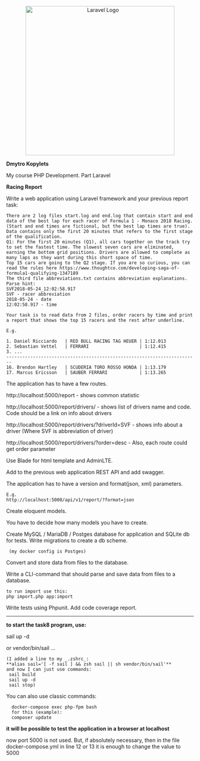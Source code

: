 <p align="center"><a href="https://laravel.com" target="_blank"><img src="https://raw.githubusercontent.com/laravel/art/master/logo-lockup/5%20SVG/2%20CMYK/1%20Full%20Color/laravel-logolockup-cmyk-red.svg" width="400" alt="Laravel Logo"></a></p>

**Dmytro Kopylets**

My course PHP Development. Part Laravel

**Racing Report**

Write a web application using Laravel framework and your previous report task:

    There are 2 log files start.log and end.log that contain start and end data of the best lap for each racer of Formula 1 - Monaco 2018 Racing. (Start and end times are fictional, but the best lap times are true). Data contains only the first 20 minutes that refers to the first stage of the qualification.
    Q1: For the first 20 minutes (Q1), all cars together on the track try to set the fastest time. The slowest seven cars are eliminated, earning the bottom grid positions. Drivers are allowed to complete as many laps as they want during this short space of time.
    Top 15 cars are going to the Q2 stage. If you are so curious, you can read the rules here https://www.thoughtco.com/developing-saga-of-formula1-qualifying-1347189
    The third file abbreviations.txt contains abbreviation explanations.
    Parse hint:
    SVF2018-05-24_12:02:58.917
    SVF - racer abbreviation 
    2018-05-24 - date
    12:02:58.917 - time

    Your task is to read data from 2 files, order racers by time and print a report that shows the top 15 racers and the rest after underline.

    E.g.

    1. Daniel Ricciardo   | RED BULL RACING TAG HEUER | 1:12.013
    2. Sebastian Vettel   | FERRARI                   | 1:12.415
    3. ...
    ------------------------------------------------------------------------
    16. Brendon Hartley   | SCUDERIA TORO ROSSO HONDA | 1:13.179
    17. Marcus Ericsson   | SAUBER FERRARI            | 1:13.265

The application has to have a few routes.

http://localhost:5000/report - shows common statistic

http://localhost:5000/report/drivers/ - shows list of drivers name and code. Code should be a link on info about drivers

http://localhost:5000/report/drivers/?driverId=SVF - shows info about a driver
(Where SVF is abbreviation of driver)

http://localhost:5000/report/drivers/?order=desc - Also, each route could get order parameter

Use Blade for html template and AdminLTE.

Add to the previous web application REST API and add swagger.

The application has to have a version and format(json, xml) parameters.

    E.g.
    http://localhost:5000/api/v1/report/?format=json 

Create eloquent models.

You have to decide how many models you have to create.

Create MySQL / MariaDB / Postges database for application and SQLite db for tests. Write migrations to create a db scheme.

     (my docker config is Postges)

Convert and store data from files to the database.

Write a CLI-command that should parse and save data from files to a database.

    to run import use this:
    php import.php app:import

Write tests using Phpunit. Add code coverage report.

********************************************************

**to start the task8 program, use:**

sail up -d

or vendor/bin/sail ...

    (I added a line to my _.zshrc_:
    **alias sail='[ -f sail ] && zsh sail || sh vendor/bin/sail'**
    and now I can just use commands:
     sail build
     sail up -d
     sail stop)

You can also use classic commands:

      docker-compose exec php-fpm bash  
      for this (example):
      composer update

**it will be possible to test the application in a browser at localhost**


now port 5000 is not used.
But, if absolutely necessary, then in the file docker-compose.yml in line 12 or 13 it is enough to change the value to 5000
